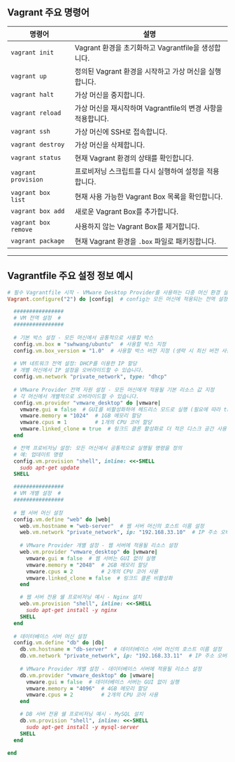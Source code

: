 ## Vagrant 주요 명령어

| 명령어                | 설명                                                                  |
|-----------------------|-----------------------------------------------------------------------|
| `vagrant init`        | Vagrant 환경을 초기화하고 Vagrantfile을 생성합니다.                     |
| `vagrant up`          | 정의된 Vagrant 환경을 시작하고 가상 머신을 실행합니다.                  |
| `vagrant halt`        | 가상 머신을 중지합니다.                                                |
| `vagrant reload`      | 가상 머신을 재시작하며 Vagrantfile의 변경 사항을 적용합니다.           |
| `vagrant ssh`         | 가상 머신에 SSH로 접속합니다.                                         |
| `vagrant destroy`     | 가상 머신을 삭제합니다.                                                |
| `vagrant status`      | 현재 Vagrant 환경의 상태를 확인합니다.                                |
| `vagrant provision`   | 프로비저닝 스크립트를 다시 실행하여 설정을 적용합니다.                |
| `vagrant box list`    | 현재 사용 가능한 Vagrant Box 목록을 확인합니다.                        |
| `vagrant box add`     | 새로운 Vagrant Box를 추가합니다.                                       |
| `vagrant box remove`  | 사용하지 않는 Vagrant Box를 제거합니다.                                |
| `vagrant package`     | 현재 Vagrant 환경을 `.box` 파일로 패키징합니다.                        |

---

## Vagrantfile 주요 설정 정보 예시

```ruby
# 필수 Vagrantfile 시작 - VMware Desktop Provider를 사용하는 다중 머신 환경 설정
Vagrant.configure("2") do |config|  # config는 모든 머신에 적용되는 전역 설정 시 사용

  ################
  # VM 전역 설정  #
  ################
  
  # 기본 박스 설정 - 모든 머신에서 공통적으로 사용할 박스
  config.vm.box = "swhwang/ubuntu"  # 사용할 박스 지정
  config.vm.box_version = "1.0"  # 사용할 박스 버전 지정 (생략 시 최신 버전 사용)
  
  # VM 네트워크 전역 설정: DHCP를 이용한 IP 할당
  # 개별 머신에서 IP 설정을 오버라이드할 수 있습니다.
  config.vm.network "private_network", type: "dhcp"
  
  # VMware Provider 전역 자원 설정 - 모든 머신에게 적용될 기본 리소스 값 지정
  # 각 머신에서 개별적으로 오버라이드할 수 있습니다.
  config.vm.provider "vmware_desktop" do |vmware|
    vmware.gui = false  # GUI를 비활성화하여 헤드리스 모드로 실행 (필요에 따라 true로 설정)
    vmware.memory = "1024"  # 1GB 메모리 할당
    vmware.cpus = 1         # 1개의 CPU 코어 할당
    vmware.linked_clone = true  # 링크드 클론 활성화로 더 적은 디스크 공간 사용
  end

  # 전역 프로비저닝 설정: 모든 머신에서 공통적으로 실행될 명령을 정의
  # 예: 업데이트 명령
  config.vm.provision "shell", inline: <<-SHELL
    sudo apt-get update
  SHELL

  ################
  # VM 개별 설정  #
  ################
  
  # 웹 서버 머신 설정
  config.vm.define "web" do |web|
    web.vm.hostname = "web-server"  # 웹 서버 머신의 호스트 이름 설정
    web.vm.network "private_network", ip: "192.168.33.10"  # IP 주소 오버라이드
    
    # VMware Provider 개별 설정 - 웹 서버에 적용될 리소스 설정
    web.vm.provider "vmware_desktop" do |vmware|
      vmware.gui = false  # 웹 서버는 GUI 없이 실행
      vmware.memory = "2048"  # 2GB 메모리 할당
      vmware.cpus = 2         # 2개의 CPU 코어 사용
      vmware.linked_clone = false  # 링크드 클론 비활성화
    end

    # 웹 서버 전용 쉘 프로비저닝 예시 - Nginx 설치
    web.vm.provision "shell", inline: <<-SHELL
      sudo apt-get install -y nginx
    SHELL
  end
  
  # 데이터베이스 서버 머신 설정
  config.vm.define "db" do |db|
    db.vm.hostname = "db-server"  # 데이터베이스 서버 머신의 호스트 이름 설정
    db.vm.network "private_network", ip: "192.168.33.11"  # IP 주소 오버라이드
    
    # VMware Provider 개별 설정 - 데이터베이스 서버에 적용될 리소스 설정
    db.vm.provider "vmware_desktop" do |vmware|
      vmware.gui = false  # 데이터베이스 서버는 GUI 없이 실행
      vmware.memory = "4096"  # 4GB 메모리 할당
      vmware.cpus = 2         # 2개의 CPU 코어 사용
    end

    # DB 서버 전용 쉘 프로비저닝 예시 - MySQL 설치
    db.vm.provision "shell", inline: <<-SHELL
      sudo apt-get install -y mysql-server
    SHELL
  end

end